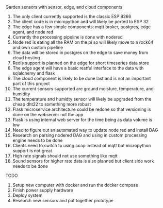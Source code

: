 Garden sensors with sensor, edge, and cloud components

1. The only client currently supported is the classic ESP 8266
2. The client code is in micropython and will likely be ported to ESP 32
3. The edge has a few simple components: mqtt broker, postgres, edge agent, and node red
4. Currently the processing pipeline is done with nodered
5. Node red is eating all the RAM on the pi so will likely move to a rock64 and own custom pipeline
6. The data will be stored in postgres on the edge to save money from cloud hosting
7. Redis support is planned on the edge for short timeseries data store
8. The edge agent will have a basic restful interface to the data with sqlalchemy and flask
9. The cloud component is likely to be done last and is not an important part of this project
10. The current sensors supported are ground moisture, temperature, and humidity
11. The temperature and humidty sensor will likely be upgraded from the cheap dht22 to something more robust
12. Flask microservice architecture could be redone so that versioning is done on the webserver not the app
13. Flask is using internal web server for the time being as data volume is low
14. Need to figure out an automated way to update node red and install DAG
15. Research on parsing nodered DAG and using in custom processing engine needs to be done
16. Clients need to switch to using coap instead of mqtt but micropython support is not great
17. High rate signals should not use something like mqtt
18. Sound sensors for higher rate data is also planned but client side work needs to be done

TODO
1. Setup new computer with docker and run the docker compose
2. Finish power supply hardware
3. Deploy system
4. Research new sensors and put together prototype
